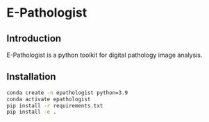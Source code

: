 # E-Pathologist

## Introduction

E-Pathologist is a python toolkit for digital pathology image analysis.

## Installation

```bash
conda create -n epathologist python=3.9
conda activate epathologist
pip install -r requirements.txt
pip install -e .
```
